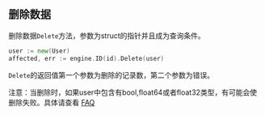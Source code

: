 ## 删除数据

删除数据`Delete`方法，参数为struct的指针并且成为查询条件。

```Go
user := new(User)
affected, err := engine.ID(id).Delete(user)
```

`Delete`的返回值第一个参数为删除的记录数，第二个参数为错误。

注意：当删除时，如果user中包含有bool,float64或者float32类型，有可能会使删除失败。具体请查看 <a href="#160">FAQ</a>

